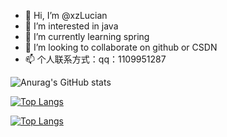 - 👋 Hi, I’m @xzLucian
- 👀 I’m interested in java
- 🌱 I’m currently learning spring
- 💞️ I’m looking to collaborate on github or CSDN
- 📫 个人联系方式：qq：1109951287

![Anurag's GitHub stats](https://github-readme-stats.vercel.app/api?username=xzLucian&show_icons=true&theme=radical)

[![Top Langs](https://github-readme-stats.vercel.app/api/top-langs/?username=xzLucian&layout=compact)](https://github.com/anuraghazra/github-readme-stats)

[![Top Langs](https://github-readme-stats.vercel.app/api/top-langs/?username=xzLucian&layout=compact)](https://github.com/anuraghazra/github-readme-stats)



